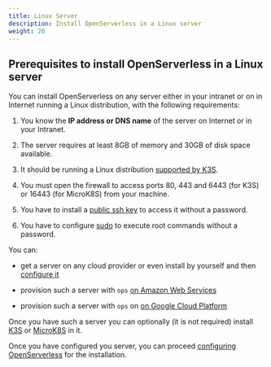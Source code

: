 ```yaml
---
title: Linux Server
description: Install OpenServerless in a Linux server
weight: 20
---
```

## Prerequisites to install OpenServerless in a Linux server

You can install OpenServerless on any server either in your intranet or
on in Internet running a Linux distribution, with the following
requirements:

1. You know the **IP address or DNS name** of the server on Internet or
    in your Intranet.

2. The server requires at least 8GB of memory and 30GB of disk space
    available.

3. It should be running a Linux distribution [supported by
    K3S](https://docs.k3s.io/installation/requirements).

4. You must open the firewall to access ports 80, 443 and 6443 (for
    K3S) or 16443 (for MicroK8S) from your machine.

5. You have to install a
   [public ssh key](/docs/installation/prereq/server/generic/#ssh) to access it
    without a password.

6. You have to configure
    [sudo](/docs/installation/prereq/server/generic/#sudo) to execute root
    commands without a password.

You can:

- get a server on any cloud provider or even install by yourself and
    then [configure it](/docs/installation/prereq/server/generic/)

- provision such a server with `ops`
  [on Amazon Web Services](/docs/installation/prereq/server/aws/)

- provision such a server with `ops` on 
  [on Google Cloud Platform](/docs/installation/prereq/server/gcp/)

Once you have such a server you can optionally (it is not required)
install [K3S](/docs/installation/prereq/server/k3s/) or
[MicroK8S](/docs/installation/prereq/server/mk8s/) in it.

Once you have configured you server, you can proceed
[configuring OpenServerless](/docs/installation/configure/) for the installation.
